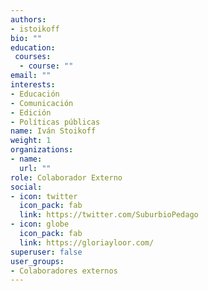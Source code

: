 ```yaml
---
authors:
- istoikoff
bio: ""
education: 
 courses:
  - course: ""
email: ""
interests:
- Educación
- Comunicación
- Edición
- Políticas públicas
name: Iván Stoikoff
weight: 1
organizations:
- name: 
  url: ""
role: Colaborador Externo
social:
- icon: twitter
  icon_pack: fab
  link: https://twitter.com/SuburbioPedago
- icon: globe
  icon_pack: fab
  link: https://gloriayloor.com/
superuser: false
user_groups:
- Colaboradores externos
---
```

